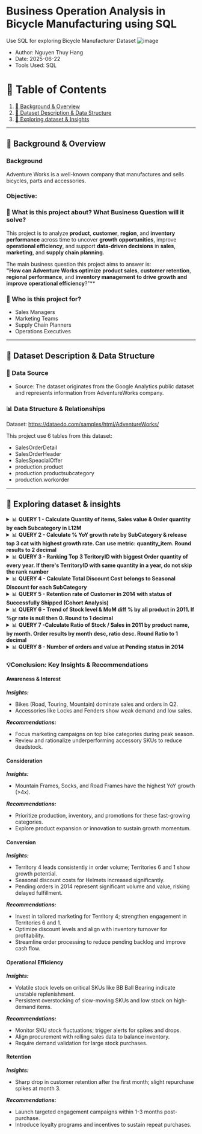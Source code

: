 # Business Operation Analysis in Bicycle Manufacturing using SQL

Use SQL for exploring Bicycle Manufacturer Dataset
![image](https://github.com/user-attachments/assets/589db91a-6188-4d1f-899b-66255b1e3fca)


- Author: Nguyen Thuy Hang
- Date: 2025-06-22
- Tools Used: SQL  

# 📑 Table of Contents  
1. [📌 Background & Overview](#-background--overview)  
2. [📂 Dataset Description & Data Structure](#-dataset-description--data-structure)  
3. [🔎 Exploring dataset & Insights](#-exploring-dataset-&-insights)

---

## 📌 Background & Overview  
### Background
Adventure Works is a well-known company that manufactures and sells bicycles, parts and accessories.

### Objective:
### 📖 What is this project about? What Business Question will it solve?

This project is to analyze **product**, **customer**, **region**, and **inventory performance** across time to uncover **growth opportunities**, improve **operational efficiency**, and support **data-driven decisions** in **sales**, **marketing**, and **supply chain planning**.

The main business question this project aims to answer is:  
**"How can Adventure Works optimize** **product sales**, **customer retention**, **regional performance**, and **inventory management** **to drive** **growth** **and improve** **operational efficiency**?"**



### 👤 Who is this project for?  
- Sales Managers
- Marketing Teams
- Supply Chain Planners
- Operations Executives
---

## 📂 Dataset Description & Data Structure  

### 📌 Data Source  
- Source: The dataset originates from the Google Analytics public dataset and represents information from AdventureWorks company.

### 📊 Data Structure & Relationships  

Dataset: https://dataedo.com/samples/html/AdventureWorks/ 

This project use 6 tables from this dataset: 
- SalesOrderDetail
- SalesOrderHeader
- SalesSpeacialOffer
- production.product
- production.productsubcategory
- production.workorder

---

## 🔎 Exploring dataset & insights  

<details>
  <summary>📊 <strong>QUERY 1 - Calculate Quantity of items, Sales value & Order quantity by each Subcategory in L12M</strong></summary>
****

*Purpose*: Evaluate sales performance by Subcategory (volume, revenue, orders) over the last 12 months to identify best-selling product groups and guide inventory, marketing, and sales strategy

```sql
SELECT    
    Format_date('%b %Y', detail.ModifiedDate) as period
    ,subcate.Name
    ,sum(OrderQty) as count_items
    ,count(distinct detail.SalesOrderID) as count_orders
    ,ROUND(sum(LineTotal),2) as sales
FROM `adventureworks2019.Sales.SalesOrderDetail` detail
LEFT JOIN `adventureworks2019.Production.Product` product
    ON detail.ProductID = product.ProductID
LEFT JOIN `adventureworks2019.Production.ProductSubcategory` subcate
    ON cast(product.ProductSubcategoryID as int) = subcate.ProductSubcategoryID
WHERE DATE(detail.ModifiedDate) BETWEEN DATE('2013-06-30') AND DATE('2014-06-30')
GROUP BY 1,2
ORDER BY 2,1
```
*Result*

- Top 5 products with highest Sales

| period | Name | count_items | count_orders | sales |
| --- | --- | --- | --- | --- |
| 2014-03 | Road Bikes | 2371 | 520 | 2,148,706.22 |
| 2014-03 | Touring Bikes | 1952 | 305 | 1,973,165.63 |
| 2014-03 | Mountain Bikes | 1868 | 418 | 1,922,495.8 |
| 2014-05 | Touring Bikes | 1606 | 328 | 1,665,519.43 |
| 2014-05 | Mountain Bikes | 1336 | 483 | 1,578,293.99 |

- Top 5 products with lowest sales 

| period | Name | count_items | count_orders | sales |
| --- | --- | --- | --- | --- |
| 2013-09 | Locks | 1 | 1 | 15 |
| 2013-06 | Fenders | 2 | 2 | 43.96 |
| 2013-09 | Wheels | 1 | 1 | 83.3 |
| 2014-04 | Tights | 2 | 1 | 97.49 |
| 2013-07 | Bib-Shorts | 2 | 1 | 116.99 |


*Findings & Recommendations*
- Findings
  + Bikes dominate high sales: In Mar–May 2014, Road, Touring, and Mountain Bikes consistently led in both sales value and order volume, confirming strong seasonal demand in Q2.
  + Low performers are niche accessories: Items like Locks, Fenders, and Tights had minimal sales (≤ $100) mostly in mid-2013 to early 2014, showing weak or stagnant movement.
  + Sales spread is wide: The gap between top and bottom performers highlights clear category-level differences in demand and inventory value risk.
- Recommendations**
  + Focus Q2 campaigns on top-selling bike categories to maximize returns during peak season.
  + Review and rationalize underperforming SKUs like Locks and Fenders to reduce deadstock risk.
  + Use subcategory performance trends to guide inventory allocation and prioritize marketing spend by season.
</details>

<details>
  <summary>📊 <strong>QUERY 2 - Calculate % YoY growth rate by SubCategory & release top 3 cat with highest growth rate. Can use metric: quantity_item. Round results to 2 decimal</strong></summary>
****
*Purpose*: Identify top 3 fastest-growing product categories to prioritize investment

```sql
with 
sale_info as (
  SELECT 
      FORMAT_TIMESTAMP("%Y", detail.ModifiedDate) as yr
      , subcate.Name
      , sum(detail.OrderQty) as qty_item

  FROM `adventureworks2019.Sales.SalesOrderDetail` detail
  LEFT JOIN `adventureworks2019.Production.Product` product on detail.ProductID = product.ProductID
  LEFT JOIN `adventureworks2019.Production.ProductSubcategory` subcate on cast(product.ProductSubcategoryID as int) = subcate.ProductSubcategoryID

  GROUP BY 1,2
  ORDER BY 2 asc , 1 desc
),

sale_diff as (
  select *
  , lead (qty_item) over (partition by Name order by yr desc) as prv_qty
  , round(qty_item / (lead (qty_item) over (partition by Name order by yr desc)) -1,2) as qty_diff
  from sale_info
  order by 5 desc 
),

rk_qty_diff as (
  select *
      ,dense_rank() over( order by qty_diff desc) as dk
  from sale_diff
)

select distinct Name
      , qty_item
      , prv_qty
      , qty_diff
      ,dk
from rk_qty_diff 
where dk <=3
order by dk ;
```
*Result*
| Name | qty_item | prv_qty | qty_diff | dk |
| --- | --- | --- | --- | --- |
| Mountain Frames | 3168 | 510 | 5.21 | 1 |
| Socks | 2724 | 523 | 4.21 | 2 |
| Road Frames | 5564 | 1137 | 3.89 | 3 |

*Findings & Recommendations*
- Findings
  + Mountain Frames shows the strongest growth, increasing over 5 times compared to the previous year, indicating a surge in demand
  + Socks and Road Frames also have very high growth, over 4 times and nearly 4 times respectively
  + -> These categories are the main drivers of Adventure Works’ sales growth.
- Recommendations
  + Prioritize production and inventory for these categories
  + Focus marketing and promotions on them
  + Explore product expansion or innovation to sustain growth.
</details>

<details>
  <summary>📊 <strong>QUERY 3 - Ranking Top 3 TeritoryID with biggest Order quantity of every year. If there's TerritoryID with same quantity in a year, do not skip the rank number</strong></summary>
****
    
*Purpose*: Identify high-performing regions each year based on order volume to prioritize investment and market expansion in strong territories

```sql
with 
sale_info as (
  select 
      FORMAT_TIMESTAMP("%Y", detail.ModifiedDate) as year
      , sales_ordhead.TerritoryID
      , sum(OrderQty) as order_cnt 
  from `adventureworks2019.Sales.SalesOrderDetail` detail
  LEFT JOIN `adventureworks2019.Sales.SalesOrderHeader` sales_ordhead
    on detail.SalesOrderID = sales_ordhead.SalesOrderID
  group by 1,2
),

sale_rank as (
  select *
      , dense_rank() over (partition by sale_info.year order by order_cnt desc) as rank_sale 
  from sale_info 
)

select sale_rank.year
    , territoryID
    , order_cnt
    , rank_sale
from sale_rank 
where rank_sale in (1,2,3)   
;
```
*Result*
| year | territoryID | order_cnt | rank_sale |
| --- | --- | --- | --- |
| 2011 | 4 | 3238 | 1 |
| 2011 | 6 | 2705 | 2 |
| 2011 | 1 | 1964 | 3 |
| 2012 | 4 | 17553 | 1 |
| 2012 | 6 | 14412 | 2 |
| 2012 | 1 | 8537 | 3 |
| 2013 | 4 | 26682 | 1 |
| 2013 | 6 | 22553 | 2 |
| 2013 | 1 | 17452 | 3 |
| 2014 | 4 | 11632 | 1 |
| 2014 | 6 | 9711 | 2 |
| 2014 | 1 | 8823 | 3 |



*Findings & Recommendations*
- Findings
  + Territory 4 consistently leads in order volume across all years, showing strong and stable market performance.
  + Territory 6 holds the second position steadily but with fluctuating growth rates, indicating potential but less dominance than Territory 4.
  + Territory 1, while third, shows steady growth and could be an emerging market worth watching.
  + The gap between Territory 4 and others widened notably in 2012 and 2013, suggesting focused efforts or advantages in that region.
- Recommendations
  + Prioritize investment and tailored marketing strategies in Territory 4 to maintain and grow its market leadership.
  + Explore growth opportunities in Territory 6 by addressing its fluctuating performance and strengthening customer engagement.
  + Monitor Territory 1 closely as a rising market; consider pilot programs or targeted campaigns to accelerate growth.
</details>

<details>
  <summary>📊 <strong>QUERY 4 - Calculate Total Discount Cost belongs to Seasonal Discount for each SubCategory</strong></summary>

****

*Purpose*: Measure seasonal discount costs by Subcategory to control promotion budget

```sql
select 
    FORMAT_TIMESTAMP("%Y", ModifiedDate)
    , Name
    , sum(disc_cost) as total_cost
from (
      select distinct detail.ModifiedDate
      , subcate.Name
      , specialoffer.DiscountPct, specialoffer.Type
      , detail.OrderQty * specialoffer.DiscountPct * UnitPrice as disc_cost 
      from `adventureworks2019.Sales.SalesOrderDetail` detail
      LEFT JOIN `adventureworks2019.Production.Product` product on detail.ProductID = product.ProductID
      LEFT JOIN `adventureworks2019.Production.ProductSubcategory` subcate on cast(product.ProductSubcategoryID as int) = subcate.ProductSubcategoryID
      LEFT JOIN `adventureworks2019.Sales.SpecialOffer` specialoffer on detail.SpecialOfferID = specialoffer.SpecialOfferID
      WHERE lower(specialoffer.Type) like '%seasonal discount%' 
)
group by 1,2;
```
*Result*
| f0_ | Name | total_cost |
| --- | --- | --- |
| 2012 | Helmets | 149.71669 |
| 2013 | Helmets | 543.21975 |

*Findings & Recommendations*
- Findings: Seasonal discount costs for Helmets surged over 3.5 times from 2012 ($150) to 2013 ($540) -> This indicates significant expansion of seasonal promotions or increased need to boost demand for this category.
- Recommendations
  + Optimize discount levels to balance sales uplift with profitability for Helmets.
  + Align discount timing and scale with inventory turnover to avoid excess stock buildup.
  + Establish clear budget limits for seasonal discounts by SubCategory to prevent overspending.
</details>

<details>
  <summary>📊 <strong>QUERY 5 - Retention rate of Customer in 2014 with status of Successfully Shipped (Cohort Analysis)</strong></summary>
****

*Purpose*: Assess customer retention through monthly repurchase behavior (cohort analysis) to understand loyalty trends, improve retention strategies, and reduce churn

```sql
with 
info as (
  select  
      extract(month from ModifiedDate) as month_no
      , extract(year from ModifiedDate) as year_no
      , CustomerID
      , count(Distinct SalesOrderID) as order_cnt
  from `adventureworks2019.Sales.SalesOrderHeader`
  where FORMAT_TIMESTAMP("%Y", ModifiedDate) = '2014'
  and Status = 5
  group by 1,2,3
  order by 3,1 
),

row_num as (
  select *
      , row_number() over (partition by CustomerID order by month_no) as row_numb
  from info 
), 

first_order as (
  select *
  from row_num
  where row_numb = 1
), 

month_gap as (
  select 
      info.CustomerID
      , first_order.month_no as month_join
      , info.month_no as month_order
      , info.order_cnt
      , concat('M - ',info.month_no - first_order.month_no) as month_diff
  from info 
  left join first_order 
  on info.CustomerID = first_order.CustomerID
  order by 1,3
)

select month_join
      , month_diff 
      , count(distinct CustomerID) as customer_cnt
from month_gap
group by 1,2
order by 1,2;
```
*Result*
| month_join | month_diff | customer_cnt |
| --- | --- | --- |
| 1 | M - 0 | 2076 |
| 1 | M - 1 | 78 |
| 1 | M - 2 | 89 |
| 1 | M - 3 | 252 |
| 1 | M - 4 | 96 |
| 1 | M - 5 | 61 |
| 1 | M - 6 | 18 |
| 2 | M - 0 | 1805 |
| 2 | M - 1 | 51 |
| 2 | M - 2 | 61 |
| 2 | M - 3 | 234 |
| 2 | M - 4 | 58 |
| 2 | M - 5 | 8 |
| 3 | M - 0 | 1918 |
| 3 | M - 1 | 43 |
| 3 | M - 2 | 58 |
| 3 | M - 3 | 44 |
| 3 | M - 4 | 11 |
| 4 | M - 0 | 1906 |
| 4 | M - 1 | 34 |
| 4 | M - 2 | 44 |
| 4 | M - 3 | 7 |
| 5 | M - 0 | 1947 |
| 5 | M - 1 | 40 |
| 5 | M - 2 | 7 |
| 6 | M - 0 | 909 |
| 6 | M - 1 | 10 |
| 7 | M - 0 | 148 |

*Findings & Recommendations*
- Findings
  + Customer retention sharply drops after the first month, with only a small fraction of customers repurchasing in subsequent months.
  + Some months (e.g., month 1 and 2 cohorts) show a temporary increase in repurchases at month 3, suggesting possible promotional or seasonal effects.
  + Overall, retention beyond month 3 is very low, indicating challenges in maintaining customer loyalty over time.
- Recommendations
  + Develop targeted engagement campaigns within the first 1–3 months post-purchase to boost early repurchase rates.
  + Analyze and replicate factors driving the month-3 repurchase spike to enhance longer-term retention.
  + Introduce loyalty programs or incentives aimed at sustaining repeat purchases beyond the initial 3 months.
</details>


<details>
  <summary>📊 <strong>QUERY 6 - Trend of Stock level & MoM diff % by all product in 2011. If %gr rate is null then 0. Round to 1 decimal</strong></summary>
****

*Purpose*: Track monthly stock fluctuations to prevent overstock or stockouts

```sql
with 
raw_data as (
  select
      extract(month from work_order.ModifiedDate) as mth 
      , extract(year from work_order.ModifiedDate) as yr 
      , product.Name
      , sum(StockedQty) as stock_qty
  from `adventureworks2019.Production.WorkOrder` work_order
  left join `adventureworks2019.Production.Product` product on work_order.ProductID = product.ProductID
  where FORMAT_TIMESTAMP("%Y", work_order.ModifiedDate) = '2011'
  group by 1,2,3
  order by 1 desc 
)

select  Name
      , mth, yr 
      , stock_qty
      , stock_prv    
      , round(coalesce((stock_qty /stock_prv -1)*100 ,0) ,1) as diff    
from (
      select *
      , lead (stock_qty) over (partition by Name order by mth desc) as stock_prv
      from raw_data
      )
order by 1 asc, 2 desc;
```
*Result*: Top 5 products with highest stockqty_current below
| Name | month | year | stockqty_current | stockqty_previous | diff |
| --- | --- | --- | --- | --- | --- |
| BB Ball Bearing | 10 | 2011 | 19175 | 8845 | 116.8 |
| BB Ball Bearing | 11 | 2011 | 14544 | 19175 | -24.2 |
| BB Ball Bearing | 7 | 2011 | 12837 | 5259 | 144.1 |
| BB Ball Bearing | 8 | 2011 | 9666 | 12837 | -24.7 |
| Seat Stays | 10 | 2011 | 9340 | 4243 | 120.1 |

*Findings & Recommendations*
- Findings
  + Hidden Volatility in “BB Ball Bearing” Inventory
    ++ BB Ball Bearing appears 4 times in the top 5, suggesting it's a critical SKU with extremely unstable stock behavior.
    ++ Massive spikes in July (+144.1%) and October (+116.8%), followed by sharp drops in the next months (−24.7%, −24.2%).
    → This cyclical volatility hints at reactive inventory planning, possibly driven by inconsistent forecasting or sudden demand shifts.
  + Potential Overstock Risk on Seat Stays (Oct)
    ++ Seat Stays shows a sudden +120% surge in stock in October without further context.
    → If not aligned with demand, this could indicate overstocking, which ties up working capital and increases carrying costs.
  + Drop after Spike Pattern = Inefficient Replenishment
    ++ The repeated pattern of stock surge → sharp drop (seen in BB Ball Bearing) might indicate:
    Overstocking due to panic replenishment
    Then understocking as consumption catches up
    → This up-down cycle can create a bullwhip effect across the supply chain.
- Recommendations 
  + Control Replenishment for BB Ball Bearing
    ++ Add BB Ball Bearing to a monitored SKU list.
    ++ Set fluctuation threshold (±20%) to trigger review.
    ++ Require demand/sales justification before placing large POs.
  + Set Spike-Then-Drop Alerts
    ++ Implement rule: flag if stock ↑ >100% and ↓ >20% next month.
    ++ Trigger auto-alerts for Supply/Planning team.
    ++ Investigate cause and adjust reorder strategy if needed.
  + Require Demand Validation for Bulk Stock-Ins
    ++ Ensure all large POs are linked to: Forecast data, Sales campaigns, Confirmed customer orders
  + Add pre-check in PO approval workflow.
</details>

<details>
  <summary>📊 <strong>QUERY 7 -Calculate Ratio of Stock / Sales in 2011 by product name, by month. Order results by month desc, ratio desc. Round Ratio to 1 decimal</strong></summary>
****

*Purpose*: Analyze stock-to-sales ratio to identify inventory inefficiencies, detect slow-moving products, and optimize stock planning or clearance decisions

```sql
with 
sale_info as (
  select 
      extract(month from detail.ModifiedDate) as mth 
     , extract(year from detail.ModifiedDate) as yr 
     , detail.ProductId
     , product.Name
     , sum(detail.OrderQty) as sales
  from `adventureworks2019.Sales.SalesOrderDetail` detail
  left join `adventureworks2019.Production.Product` product
    on detail.ProductID = product.ProductID
  where FORMAT_TIMESTAMP("%Y", detail.ModifiedDate) = '2011'
  group by 1,2,3,4
), 

stock_info as (
  select
      extract(month from ModifiedDate) as mth 
      , extract(year from ModifiedDate) as yr 
      , ProductId
      , sum(StockedQty) as stock_cnt
  from `adventureworks2019.Production.WorkOrder`
  where FORMAT_TIMESTAMP("%Y", ModifiedDate) = '2011'
  group by 1,2,3
)

select
      sale_info.*
    , stock_info.stock_cnt as stock  --(*)
    , round(coalesce(stock_info.stock_cnt,0) / sales,2) as ratio
from sale_info 
full join stock_info 
  on sale_info.ProductId = stock_info.ProductId
and sale_info.mth = stock_info.mth 
and sale_info.yr = stock_info.yr
order by 1 desc, 7 desc;
```
*Result*

- Top 10 products with highest Ratio of Stock / Sales

| month | year | ProductId | Name | sales | stock | ratio |
| --- | --- | --- | --- | --- | --- | --- |
| 11 | 2011 | 761 | Road-650 Red, 62 | 1 | 56 | 56 |
| 10 | 2011 | 723 | LL Road Frame - Black, 60 | 1 | 46 | 46 |
| 9 | 2011 | 763 | Road-650 Red, 48 | 1 | 41 | 41 |
| 9 | 2011 | 761 | Road-650 Red, 62 | 1 | 34 | 34 |
| 11 | 2011 | 764 | Road-650 Red, 52 | 1 | 30 | 30 |
| 12 | 2011 | 745 | HL Mountain Frame - Black, 48 | 1 | 27 | 27 |
| 12 | 2011 | 743 | HL Mountain Frame - Black, 42 | 1 | 26 | 26 |
| 9 | 2011 | 771 | Mountain-100 Silver, 38 | 1 | 25 | 25 |
| 11 | 2011 | 772 | Mountain-100 Silver, 42 | 2 | 48 | 24 |
| 9 | 2011 | 773 | Mountain-100 Silver, 44 | 1 | 24 | 24 |


- Top 10 products with lowest Ratio of Stock / Sales

| month | year | ProductId | Name | sales | stock | ratio |
| --- | --- | --- | --- | --- | --- | --- |
| 8 | 2011 | 767 | Road-650 Black, 62 | 16 | 2 | 0.13 |
| 6 | 2011 | 751 | Road-150 Red, 48 | 28 | 4 | 0.14 |
| 8 | 2011 | 759 | Road-650 Red, 58 | 5 | 1 | 0.2 |
| 6 | 2011 | 752 | Road-150 Red, 52 | 12 | 4 | 0.33 |
| 8 | 2011 | 766 | Road-650 Black, 60 | 49 | 18 | 0.37 |
| 8 | 2011 | 765 | Road-650 Black, 58 | 70 | 27 | 0.39 |
| 8 | 2011 | 764 | Road-650 Red, 52 | 35 | 14 | 0.4 |
| 8 | 2011 | 768 | Road-650 Black, 44 | 42 | 17 | 0.4 |
| 10 | 2011 | 762 | Road-650 Red, 44 | 156 | 64 | 0.41 |
| 6 | 2011 | 750 | Road-150 Red, 44 | 23 | 10 | 0.43 |


*Findings & Recommendations*
- Findings 
  + Persistent Overstock of Slow-Moving SKUs
    ++ Products like Road-650 Red, 62 maintain extremely high stock-to-sales ratios (up to 56x) consistently from September to November 2011.
    -> This indicates that excess inventory is not being cleared effectively over time, suggesting outdated demand forecasts or insufficient markdown strategies.
  + Ongoing Low Stock Levels on High-Demand SKUs
    ++ Popular items such as Road-650 Black, 62 show low ratios (<0.2) in key months like June and August 2011, implying repeated risk of stockouts during peak demand.
    -> This points to unresolved supply chain or replenishment delays over multiple months.
  + Sustained Variant-Level Imbalance
    ++ Wide disparities in stock-to-sales ratios among similar SKUs across consecutive months reveal a lack of detailed, time-sensitive inventory planning.
    -> This likely causes recurring inefficiencies in how stock is allocated between variants.

- Recommendations
  + Implement Monthly SKU-Level Inventory Reviews: Regularly monitor stock-to-sales ratios for each variant to quickly identify persistent overstock or stockout issues and adjust replenishment plans accordingly.
  + Set Automated Alerts for Extreme Ratio Patterns: Create threshold-based alerts (e.g., ratio >20 for overstock, <0.5 for stockout risk) sustained over multiple months to prompt timely interventions such as promotions or expedited orders.
  + Align Procurement with Rolling Sales Data: Use a rolling 3-month sales average to dynamically guide purchasing decisions, ensuring supply closely matches evolving demand patterns and reducing inventory imbalances.
</details>

<details>
  <summary>📊 <strong>QUERY 8 - Number of orders and value at Pending status in 2014</strong></summary>
****

*Purpose*: Monitor pending orders to uncover process bottlenecks, enhance fulfillment efficiency, and minimize revenue delays or customer dissatisfaction

```sql
SELECT
      EXTRACT(YEAR FROM ModifiedDate) AS year
      ,Status
      ,COUNT(DISTINCT PurchaseOrderID) AS order_cnt
      ,SUM(TotalDue) AS value
FROM `adventureworks2019.Purchasing.PurchaseOrderHeader`
WHERE Status = 1
      AND EXTRACT(YEAR FROM ModifiedDate) = 2014
GROUP BY year,Status
;
```
*Result*
| year | Status | order_cnt | value |
| --- | --- | --- | --- |
| 2014 | 1 | 224 | 3,873,579.0123 |

*Findings & Recommendations*
- Findings: In 2014, there were 224 pending orders totaling approximately $3.87 million in value -> This indicates a significant volume and monetary value stuck in the pending status, potentially delaying fulfillment and revenue recognition.
- Recommendations
  + Investigate causes of pending orders to identify and remove process bottlenecks
  + Streamline order processing workflows to reduce pending durations
  + Monitor pending order metrics regularly to prevent backlog buildup
  + Prioritize clearance of high-value pending orders to improve cash flow and customer satisfaction
</details>

### 💡Conclusion: Key Insights & Recommendations

#### Awareness & Interest  
***Insights:***
- Bikes (Road, Touring, Mountain) dominate sales and orders in Q2.  
- Accessories like Locks and Fenders show weak demand and low sales.  

***Recommendations:***
- Focus marketing campaigns on top bike categories during peak season.  
- Review and rationalize underperforming accessory SKUs to reduce deadstock.

#### Consideration  
***Insights:***
- Mountain Frames, Socks, and Road Frames have the highest YoY growth (>4x).  

***Recommendations:***
- Prioritize production, inventory, and promotions for these fast-growing categories.  
- Explore product expansion or innovation to sustain growth momentum.

#### Conversion  
***Insights:***
- Territory 4 leads consistently in order volume; Territories 6 and 1 show growth potential.  
- Seasonal discount costs for Helmets increased significantly.  
- Pending orders in 2014 represent significant volume and value, risking delayed fulfillment.

***Recommendations:***
- Invest in tailored marketing for Territory 4; strengthen engagement in Territories 6 and 1.  
- Optimize discount levels and align with inventory turnover for profitability.  
- Streamline order processing to reduce pending backlog and improve cash flow.

#### Operational Efficiency  
***Insights:***
- Volatile stock levels on critical SKUs like BB Ball Bearing indicate unstable replenishment.  
- Persistent overstocking of slow-moving SKUs and low stock on high-demand items.

***Recommendations:***
- Monitor SKU stock fluctuations; trigger alerts for spikes and drops.  
- Align procurement with rolling sales data to balance inventory.  
- Require demand validation for large stock purchases.

#### Retention  
***Insights:***
- Sharp drop in customer retention after the first month; slight repurchase spikes at month 3.

***Recommendations:***
- Launch targeted engagement campaigns within 1-3 months post-purchase.  
- Introduce loyalty programs and incentives to sustain repeat purchases.










